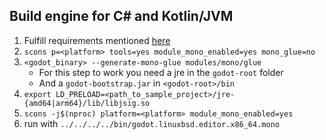 ## Build engine for C# and Kotlin/JVM
1. Fulfill requirements mentioned [here](https://docs.godotengine.org/en/stable/development/compiling/compiling_with_mono.html)
2. `scons p=<platform> tools=yes module_mono_enabled=yes mono_glue=no`
3. `<godot_binary> --generate-mono-glue modules/mono/glue`
    - For this step to work you need a jre in the `godot-root` folder
    - And a `godot-bootstrap.jar` in `<godot-root>/bin`
4. `export LD_PRELOAD=<path_to_sample_project>/jre-{amd64|arm64}/lib/libjsig.so`
5. `scons -j$(nproc) platform=<platform> module_mono_enabled=yes`
6. run with `../../../../bin/godot.linuxbsd.editor.x86_64.mono`